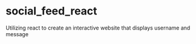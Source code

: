 # social_feed_react
Utilizing react to create an interactive website that displays username and message
